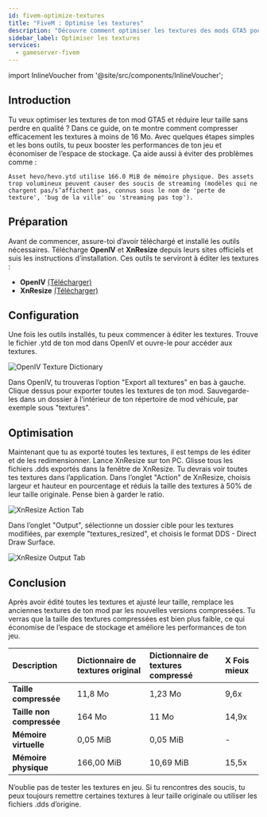 ```yaml
---
id: fivem-optimize-textures
title: "FiveM : Optimise les textures"
description: "Découvre comment optimiser les textures des mods GTA5 pour réduire leur taille et améliorer les performances du jeu → En savoir plus maintenant"
sidebar_label: Optimiser les textures
services:
  - gameserver-fivem
---
```


import InlineVoucher from '@site/src/components/InlineVoucher';

## Introduction
Tu veux optimiser les textures de ton mod GTA5 et réduire leur taille sans perdre en qualité ? Dans ce guide, on te montre comment compresser efficacement les textures à moins de 16 Mo. Avec quelques étapes simples et les bons outils, tu peux booster les performances de ton jeu et économiser de l’espace de stockage. Ça aide aussi à éviter des problèmes comme :

```
Asset hevo/hevo.ytd utilise 166.0 MiB de mémoire physique. Des assets trop volumineux peuvent causer des soucis de streaming (modèles qui ne chargent pas/s’affichent pas, connus sous le nom de 'perte de texture', 'bug de la ville' ou 'streaming pas top').
```

<InlineVoucher />


## Préparation

Avant de commencer, assure-toi d’avoir téléchargé et installé les outils nécessaires. Télécharge **OpenIV** et **XnResize** depuis leurs sites officiels et suis les instructions d’installation. Ces outils te serviront à éditer les textures :

- **OpenIV**  [(Télécharger)](https://openiv.com/)
- **XnResize** [(Télécharger)](https://www.xnview.com/en/xnresize/#downloads)



## Configuration
Une fois les outils installés, tu peux commencer à éditer les textures. Trouve le fichier .ytd de ton mod dans OpenIV et ouvre-le pour accéder aux textures.

![OpenIV Texture Dictionary](https://screensaver01.zap-hosting.com/index.php/s/K879XfYoR4sqN6d/preview) 

Dans OpenIV, tu trouveras l’option "Export all textures" en bas à gauche. Clique dessus pour exporter toutes les textures de ton mod. Sauvegarde-les dans un dossier à l’intérieur de ton répertoire de mod véhicule, par exemple sous "textures". 



## Optimisation

Maintenant que tu as exporté toutes les textures, il est temps de les éditer et de les redimensionner. Lance XnResize sur ton PC. Glisse tous les fichiers .dds exportés dans la fenêtre de XnResize. Tu devrais voir toutes tes textures dans l’application. Dans l’onglet "Action" de XnResize, choisis largeur et hauteur en pourcentage et réduis la taille des textures à 50% de leur taille originale. Pense bien à garder le ratio.

![XnResize Action Tab](https://screensaver01.zap-hosting.com/index.php/s/sQMq7goPYDb89cM/preview)



Dans l’onglet "Output", sélectionne un dossier cible pour les textures modifiées, par exemple "textures_resized", et choisis le format DDS - Direct Draw Surface.

![XnResize Output Tab](https://screensaver01.zap-hosting.com/index.php/s/Do927b2WQsYTszN/preview)



## Conclusion
Après avoir édité toutes les textures et ajusté leur taille, remplace les anciennes textures de ton mod par les nouvelles versions compressées. Tu verras que la taille des textures compressées est bien plus faible, ce qui économise de l’espace de stockage et améliore les performances de ton jeu.

| **Description**            | **Dictionnaire de textures original** | Dictionnaire de textures compressé | X Fois mieux      |
| :-------------------------- | :------------------------------------ | :-------------------------------- | :---------------- |
| **Taille compressée**       | 11,8 Mo                              | 1,23 Mo                           | 9,6x              |
| **Taille non compressée**   | 164 Mo                              | 11 Mo                            | 14,9x             |
| **Mémoire virtuelle**       | 0,05 MiB                           | 0,05 MiB                         | -                 |
| **Mémoire physique**        | 166,00 MiB                        | 10,69 MiB                        | 15,5x             |

N’oublie pas de tester les textures en jeu. Si tu rencontres des soucis, tu peux toujours remettre certaines textures à leur taille originale ou utiliser les fichiers .dds d’origine.

<InlineVoucher />